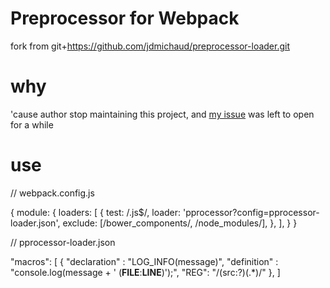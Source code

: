 # Preprocessor for Webpack

fork from git+https://github.com/jdmichaud/preprocessor-loader.git

# why
'cause author stop maintaining this project, and [my issue](https://github.com/jdmichaud/preprocessor-loader/issues/1) was left to open for a while

# use

// webpack.config.js

{
  module: {
    loaders: [
      { test: /\.js$/,
        loader: 'pprocessor?config=pprocessor-loader.json',
        exclude: [/bower_components/, /node_modules/],
      },
    ],
  }
}

// pprocessor-loader.json

"macros": [
    {
      "declaration" : "LOG_INFO(message)",
      "definition" : "console.log(message + ' (__FILE__:__LINE__)');",
      "REG": "/(src:?)(.*)/"
    },
]
